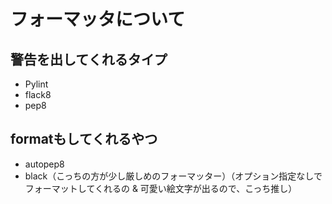 # フォーマッタについて

## 警告を出してくれるタイプ
- Pylint
- flack8
- pep8

## formatもしてくれるやつ
<!-- NOTE: 下記の2つはインストールした（ローカルに） -->
- autopep8
- black（こっちの方が少し厳しめのフォーマッター）（オプション指定なしでフォーマットしてくれるの & 可愛い絵文字が出るので、こっち推し）
